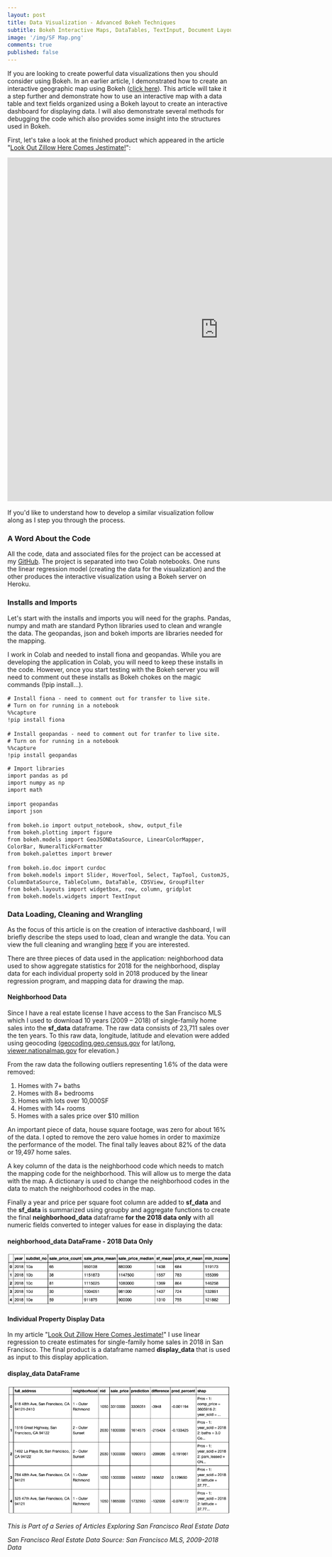```yaml
---
layout: post
title: Data Visualization - Advanced Bokeh Techniques
subtitle: Bokeh Interactive Maps, DataTables, TextInput, Document Layout and Debugging
image: '/img/SF Map.png'
comments: true
published: false
---
```


If you are looking to create powerful data visualizations then you should consider using Bokeh.  In an earlier article, I demonstrated how to create an interactive geographic map using Bokeh ([click here][1]).  This article will take it a step further and demonstrate how to use an interactive map with a data table and text fields organized using a Bokeh layout to create an interactive dashboard for displaying data.  I will also demonstrate several methods for debugging the code which also provides some insight into the structures used in Bokeh.

First, let's take a look at the finished product which appeared in the article "[Look Out Zillow Here Comes Jestimate!][2]":

<iframe src="https://sf-real-estate.herokuapp.com/SF_Real_Estate_Project" width="950" height="775" style="border: none;"></iframe>

If you'd like to understand how to develop a similar visualization follow along as I step you through the process.

### A Word About the Code

All the code, data and associated files for the project can be accessed at my [GitHub][3].  The project is separated into two Colab notebooks.  One runs the linear regression model (creating the data for the visualization) and the other produces the interactive visualization using a Bokeh server on Heroku.

### Installs and Imports

Let's start with the installs and imports you will need for the graphs. Pandas, numpy and math are standard Python libraries used to clean and wrangle the data. The geopandas, json and bokeh imports are libraries needed for the mapping.

I work in Colab and needed to install fiona and geopandas.  While you are developing the application in Colab, you will need to keep these installs in the code.  However, once you start testing with the Bokeh server you will need to comment out these installs as Bokeh chokes on the magic commands (!pip install...).

```
# Install fiona - need to comment out for transfer to live site.
# Turn on for running in a notebook
%%capture
!pip install fiona

# Install geopandas - need to comment out for tranfer to live site.
# Turn on for running in a notebook
%%capture
!pip install geopandas
```

```
# Import libraries
import pandas as pd
import numpy as np
import math

import geopandas
import json

from bokeh.io import output_notebook, show, output_file
from bokeh.plotting import figure
from bokeh.models import GeoJSONDataSource, LinearColorMapper, ColorBar, NumeralTickFormatter
from bokeh.palettes import brewer

from bokeh.io.doc import curdoc
from bokeh.models import Slider, HoverTool, Select, TapTool, CustomJS, ColumnDataSource, TableColumn, DataTable, CDSView, GroupFilter
from bokeh.layouts import widgetbox, row, column, gridplot
from bokeh.models.widgets import TextInput
```

### Data Loading, Cleaning and Wrangling

As the focus of this article is on the creation of interactive dashboard, I will briefly describe the steps used to load, clean and wrangle the data. You can view the full cleaning and wrangling [here][4] if you are interested.

There are three pieces of data used in the application:  neighborhood data used to show aggregate statistics for 2018 for the neighborhood, display data for each individual property sold in 2018 produced by the linear regression program, and mapping data for drawing the map.

#### Neighborhood Data

Since I have a real estate license I have access to the San Francisco MLS which I used to download 10 years (2009 – 2018) of single-family home sales into the **sf_data** dataframe.  The raw data consists of 23,711 sales over the ten years.  To this raw data, longitude, latitude and elevation were added using geocoding ([geocoding.geo.census.gov][5] for lat/long, [viewer.nationalmap.gov][6] for elevation.)

From the raw data the following outliers representing 1.6% of the data were removed:

1.	Homes with 7+ baths
2.	Homes with 8+ bedrooms
3.	Homes with lots over 10,000SF 
4.	Homes with 14+ rooms
5.	Homes with a sales price over $10 million

An important piece of data, house square footage, was zero for about 16% of the data.  I opted to remove the zero value homes in order to maximize the performance of the model.  The final tally leaves about 82% of the data or 19,497 home sales.

A key column of the data is the neighborhood code which needs to match the mapping code for the neighborhood. This will allow us to merge the data with the map. A dictionary is used to change the neighborhood codes in the data to match the neighborhood codes in the map.

Finally a year and price per square foot column are added to **sf_data** and the **sf_data** is summarized using groupby and aggregate functions to create the final **neighborhood_data** dataframe **for the 2018 data only** with all numeric fields converted to integer values for ease in displaying the data:

#### neighborhood_data DataFrame - 2018 Data Only

![neighborhood_data DataFrame](/img/jestimate/neighborhood_data.png)

#### Individual Property Display Data

In my article "[Look Out Zillow Here Comes Jestimate!][2]" I use linear regression to create estimates for single-family home sales in 2018 in San Francisco.  The final product is a dataframe named **display_data** that is used as input to this display application.

#### display_data DataFrame

![display_data DataFrame](/img/jestimate/display_data.png)






*This is Part of a Series of Articles Exploring San Francisco Real Estate Data*

*San Francisco Real Estate Data Source:  San Francisco MLS, 2009-2018 Data*

[1]: <https://towardsdatascience.com/how-to-create-an-interactive-geographic-map-using-python-and-bokeh-12981ca0b567> 
[2]: <https://medium.com/p/look-out-zillow-here-comes-jestimate-145a96efbfbb?source=email-607257182a94--writer.postDistributed&sk=c7ba752420820a3ef1b8b7cabf535b47> 
[3]: <https://github.com/JimKing100/Jestimate_Live> 
[4]: <https://github.com/JimKing100/Jestimate_Live/blob/master/Final_SF_Map_Code.ipynb> 
[5]: <https://geocoding.geo.census.gov> 
[6]: <https://viewer.nationalmap.gov/apps/bulk_pqs/> 



